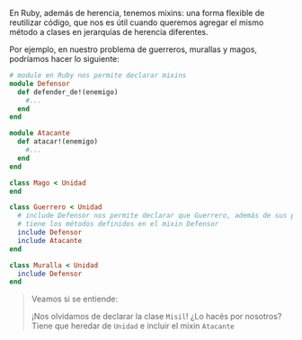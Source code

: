 En Ruby, además de herencia, tenemos mixins: una forma flexible de reutilizar código, que nos es útil cuando queremos agregar el mismo método a clases en jerarquías de herencia diferentes. 

Por ejemplo, en nuestro problema de guerreros, murallas y magos, podríamos hacer lo siguiente: 

```ruby
# module en Ruby nos permite declarar mixins
module Defensor
  def defender_de!(enemigo)
    #...
  end
end

module Atacante
  def atacar!(enemigo)
    #...
  end
end

class Mago < Unidad
end

class Guerrero < Unidad
  # include Defensor nos permite declarar que Guerrero, además de sus propios métodos y los de Unidad, 
  # tiene los métodos definidos en el mixin Defensor
  include Defensor
  include Atacante
end

class Muralla < Unidad
  include Defensor
end
```

> Veamos si se entiende: 
> 
> ¡Nos olvidamos de declarar la clase `Misil`! ¿Lo hacés por nosotros? Tiene que heredar de `Unidad` e incluir el mixin `Atacante`
>
